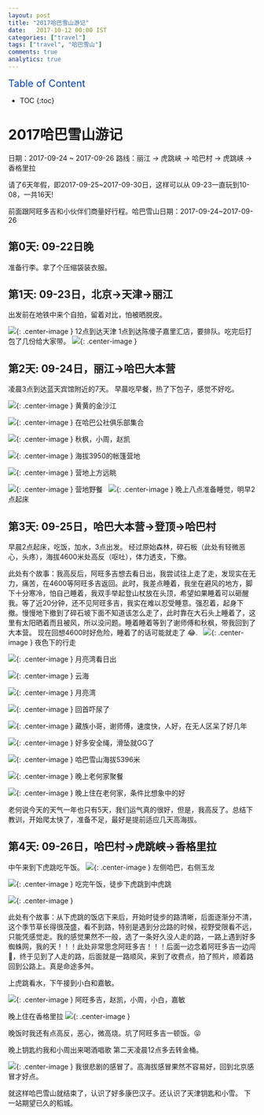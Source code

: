 ```yaml
---
layout: post
title: "2017哈巴雪山游记"
date:   2017-10-12 00:00 IST
categories: ["travel"]
tags: ["travel", "哈巴雪山"]
comments: true
analytics: true
---
```


<span/>

<span style="color: #0645ad; font-size:20px">Table of Content<span/>

  * TOC
  {:toc}

# 2017哈巴雪山游记

日期：2017-09-24 ~ 2017-09-26
路线：丽江 -> 虎跳峡 -> 哈巴村 -> 虎跳峡 -> 香格里拉

请了6天年假，即2017-09-25~2017-09-30日，这样可以从 09-23一直玩到10-08，一共16天!

前面跟阿旺多吉和小伙伴们商量好行程。哈巴雪山日期：2017-09-24~2017-09-26

## 第0天: 09-22日晚

准备行李。拿了个压缩袋装衣服。

## 第1天: 09-23日，北京->天津->丽江

出发前在地铁中来个自拍，留着对比，怕被晒脱皮。

![](/images/2017101501.jpg){: .center-image }
12点到达天津
1点到达陈傻子嘉里汇店，要排队。吃完后打包了几份给大家带。
![](/images/2017101502.png){: .center-image }

## 第2天: 09-24日，丽江->哈巴大本营

凌晨3点到达蓝天宾馆附近的7天。
早晨吃早餐，热了下包子，感觉不好吃。

![](/images/2017101503.jpg){: .center-image }
黄黄的金沙江

![](/images/2017101504.jpg){: .center-image }
在哈巴公社俱乐部集合

![](/images/2017101505.png){: .center-image }
秋枫，小周，赵凯

![](/images/2017101506.jpg){: .center-image }
海拔3950的帐篷营地

![](/images/2017101507.jpg){: .center-image }
营地上方远眺

![](/images/2017101508.jpg){: .center-image }
营地野餐
 
![](/images/2017101509.jpg){: .center-image }
晚上八点准备睡觉，明早2点起床

## 第3天: 09-25日，哈巴大本营->登顶->哈巴村

早晨2点起床，吃饭，加水，3点出发。
经过原始森林，碎石板（此处有轻微恶心，头疼），海拔4600米处高反（呕吐），体力透支，下撤。

此处有个故事：我高反后，阿旺多吉想去看日出，我尝试往上走了走，发现实在无力，痛苦，在4600等阿旺多吉返回。此时，我差点睡着，我坐在避风的地方，脚下十分寒冷，怕自己睡着，我双手举起登山杖放在头顶，希望如果睡着可以砸醒我。等了近20分钟，还不见阿旺多吉，我实在难以忍受睡意。强忍着，起身下撤。慢慢地下撤到了碎石坡下面不知道该怎么走了，此时靠在大石头上睡着了，这里有太阳晒着而且被风，所以没问题。睡着睡着等到了谢师傅和秋枫，带我回到了大本营。
现在回想4600时好危险，睡着了的话可能就走了 😂.
 
![](/images/2017101510.jpg){: .center-image }
夜色下的行走

![](/images/2017101511.jpg){: .center-image }
月亮湾看日出

![](/images/2017101512.jpg){: .center-image }
云海

![](/images/2017101513.jpg){: .center-image }
月亮湾

![](/images/2017101514.jpg){: .center-image }
回首吓尿了

![](/images/2017101515.jpg){: .center-image }
藏族小哥，谢师傅，速度快，人好，在无人区呆了好几年

![](/images/2017101516.jpg){: .center-image }
好多安全绳，滑坠就GG了

![](/images/2017101517.png){: .center-image }
哈巴雪山海拔5396米

![](/images/2017101518.jpg){: .center-image }
晚上老何家聚餐

![](/images/2017101519.jpg){: .center-image }
晚上住在老何家，条件比想象中的好

老何说今天的天气一年也只有5天，我们运气真的很好，但是，我高反了。总结下教训，开始爬太快了，准备不足，最好是提前适应几天高海拔。

## 第4天: 09-26日，哈巴村->虎跳峡->香格里拉

中午来到下虎跳吃午饭。
![](/images/2017101520.jpg){: .center-image }
左侧哈巴，右侧玉龙

![](/images/2017101521.jpg){: .center-image }
吃完午饭，徒步下虎跳到中虎跳

![](/images/2017101522.jpg){: .center-image }

此处有个故事：从下虎跳的饭店下来后，开始时徒步的路清晰，后面逐渐分不清，这个季节草长得很茂盛，看不到路，特别是遇到分岔路的时候，视野受限看不远，只能凭感觉走。我的感觉果然不一般，选了一条好久没人走的路，一路上遇到好多蜘蛛网，我的天！！！此处非常思念阿旺多吉！！！后面一边念着阿旺多吉一边闯 😤，终于见到了人走的路，后面就是一路顺风，来到了收费点，拍了照片，顺着路回到公路上。真是命途多舛。

上虎跳看水，下午接到小白和嘉敏。

![](/images/2017101523.png){: .center-image }
阿旺多吉，赵凯，小周，小白，嘉敏

晚上住在香格里拉
![](/images/2017101524.jpg){: .center-image }

晚饭时我还有点高反，恶心，微高烧。坑了阿旺多吉一顿饭。😝

晚上钥匙约我和小周出来喝酒唱歌
第二天凌晨12点多去转金桶。

![](/images/2017101525.jpg){: .center-image }
我很悲剧的感冒了。高海拔感冒果然不容易好，回到北京感冒才好点。

就这样哈巴雪山就结束了，认识了好多康巴汉子。还认识了天津钥匙和小雪。
下一站期望已久的稻城。